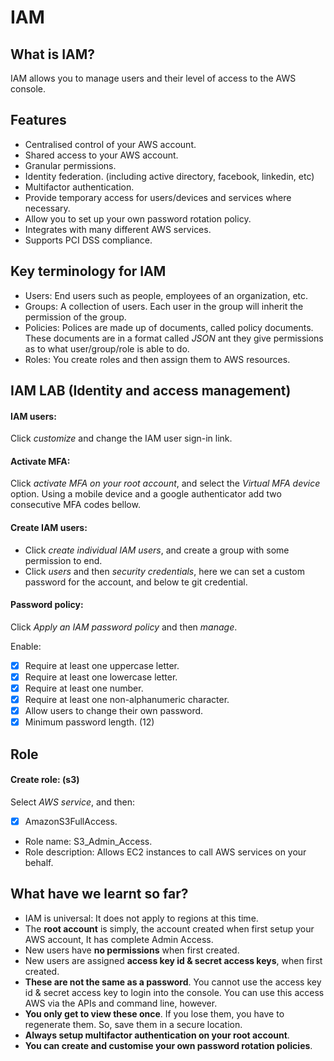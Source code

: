 # IAM
## What is IAM?

IAM allows you to manage users and their level of access to the AWS console.

## Features

- Centralised control of your AWS account.
- Shared access to your AWS account.
- Granular permissions.
- Identity federation. (including active directory, facebook, linkedin, etc)
- Multifactor authentication.
- Provide temporary access for users/devices and services where necessary.
- Allow you to set up your own password rotation policy.
- Integrates with many different AWS services.
- Supports PCI DSS compliance.

## Key terminology for IAM

- Users: End users such as people, employees of an organization, etc.
- Groups: A collection of users. Each user in the group will inherit the permission of the group.
- Policies: Polices are made up of documents, called policy documents. These documents are in a format called *JSON* ant they give permissions as to what user/group/role is able to do.
- Roles: You create roles and then assign them to AWS resources.

## IAM LAB (Identity and access management)
#### IAM users:

Click *customize* and change the IAM user sign-in link.

#### Activate MFA:

Click *activate MFA on your root account*, and select the *Virtual MFA device* option. Using a mobile device and a google authenticator add two consecutive MFA codes bellow.

#### Create IAM users:

- Click *create individual IAM users*, and create a group with some permission to end.
- Click *users* and then *security credentials*, here we can set a custom password for the account, and below te git credential.

#### Password policy:

Click *Apply an IAM password policy* and then *manage*.

Enable:

- [x] Require at least one uppercase letter.
- [x] Require at least one lowercase letter.
- [x] Require at least one number.
- [x] Require at least one non-alphanumeric character.
- [x] Allow users to change their own password.
- [x] Minimum password length. (12)

## Role
#### Create role: (s3)

Select *AWS service*, and then:

- [x] AmazonS3FullAccess.
- Role name: S3_Admin_Access.
- Role description: Allows EC2 instances to call AWS services on your behalf.

## What have we learnt so far?

- IAM is universal: It does not apply to regions at this time.
- The **root account** is simply, the account created when first setup your AWS account, It has complete Admin Access.
- New users have **no permissions** when first created.
- New users are assigned **access key id & secret access keys**, when first created.
- **These are not the same as a password**. You cannot use the access key id & secret access key to login into the console. You can use this access AWS via the APIs and command line, however.
- **You only get to view these once**. If you lose them, you have to regenerate them. So, save them in a secure location.
- **Always setup multifactor authentication on your root account**.
- **You can create and customise your own password rotation policies**.